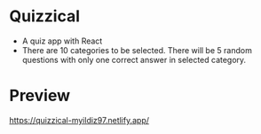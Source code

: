 # Quizzical
- A quiz app with React
- There are 10 categories to be selected. There will be 5 random questions with only one correct answer in selected category.
# Preview
https://quizzical-myildiz97.netlify.app/
